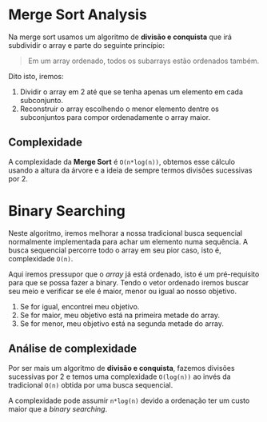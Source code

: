 # Merge Sort Analysis

Na merge sort usamos um algoritmo de **divisão e conquista** que irá subdividir o array e parte do seguinte princípio:

> Em um array ordenado, todos os subarrays estão ordenados também.

Dito isto, iremos:

1. Dividir o array em  2 até que se tenha apenas um elemento em cada subconjunto.
2. Reconstruir o array escolhendo o menor elemento dentre os subconjuntos para compor ordenadamente o array maior.

## Complexidade
 
A complexidade da **Merge Sort** é `O(n*log(n))`, obtemos esse cálculo usando a altura da árvore e a ideia de sempre termos divisões sucessivas por 2.

# Binary Searching

Neste algoritmo, iremos melhorar a nossa tradicional busca sequencial normalmente implementada para achar um elemento numa sequência. A busca sequencial percorre todo o array em seu pior caso, isto é, complexidade `O(n)`.

Aqui iremos pressupor que o *array* já está ordenado, isto é um pré-requisito para que se possa fazer a binary. Tendo o vetor ordenado iremos buscar seu meio e verificar se ele é maior, menor ou igual ao nosso objetivo.

1. Se for igual, encontrei meu objetivo.
2. Se for maior, meu objetivo está na primeira metade do array.
3. Se for menor, meu objetivo está na segunda metade do array.

## Análise de complexidade

 Por ser mais um algoritmo de **divisão e conquista**, fazemos divisões sucessivas por 2 e temos uma complexidade `O(log(n))` ao invés da tradicional `O(n)` obtida por uma busca sequencial.

 A complexidade pode assumir `n*log(n)` devido a ordenação ter um custo maior que a *binary searching*.